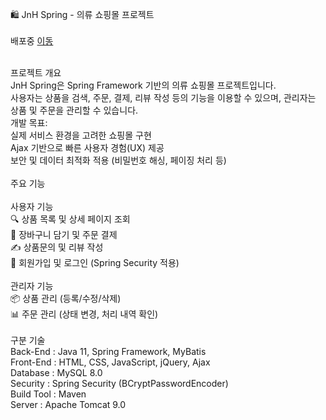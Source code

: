 🛍️ JnH Spring - 의류 쇼핑몰 프로젝트<br><br>
배포중 <a href="https://jnh.kro.kr/jnh" target="_blank">이동</a><br><br>

프로젝트 개요<br>
JnH Spring은 Spring Framework 기반의 의류 쇼핑몰 프로젝트입니다.<br>
사용자는 상품을 검색, 주문, 결제, 리뷰 작성 등의 기능을 이용할 수 있으며, 관리자는 상품 및 주문을 관리할 수 있습니다.<br>
개발 목표:<br>
실제 서비스 환경을 고려한 쇼핑몰 구현<br>
Ajax 기반으로 빠른 사용자 경험(UX) 제공<br>
보안 및 데이터 최적화 적용 (비밀번호 해싱, 페이징 처리 등)<br>
<br>주요 기능<br><br>
사용자 기능<br>
🔍 상품 목록 및 상세 페이지 조회<br>
🛒 장바구니 담기 및 주문 결제<br>
✍️ 상품문의 및 리뷰 작성<br>
🔑 회원가입 및 로그인 (Spring Security 적용)<br>
<br>
관리자 기능<br>
📦 상품 관리 (등록/수정/삭제)<br>
📊 주문 관리 (상태 변경, 처리 내역 확인)<br>
<br>
구분	기술<br>
Back-End : Java 11, Spring Framework, MyBatis<br>
Front-End : HTML, CSS, JavaScript, jQuery, Ajax<br>
Database : MySQL 8.0<br>
Security : Spring Security (BCryptPasswordEncoder)<br>
Build Tool : Maven<br>
Server : Apache Tomcat 9.0<br>

